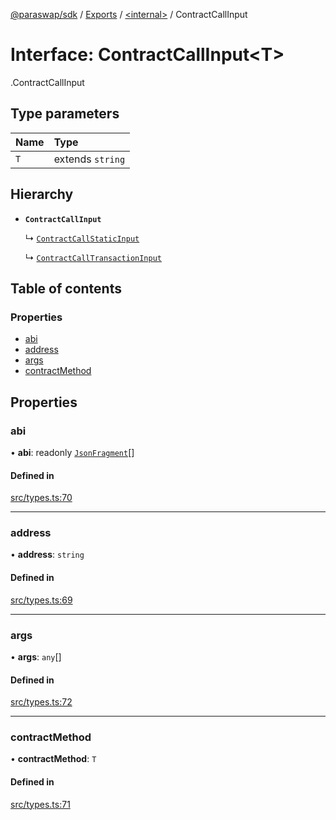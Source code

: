 [@paraswap/sdk](../README.md) / [Exports](../modules.md) / [<internal\>](../modules/internal_.md) / ContractCallInput

# Interface: ContractCallInput<T\>

[<internal>](../modules/internal_.md).ContractCallInput

## Type parameters

| Name | Type |
| :------ | :------ |
| `T` | extends `string` |

## Hierarchy

- **`ContractCallInput`**

  ↳ [`ContractCallStaticInput`](internal_.ContractCallStaticInput.md)

  ↳ [`ContractCallTransactionInput`](internal_.ContractCallTransactionInput.md)

## Table of contents

### Properties

- [abi](internal_.ContractCallInput.md#abi)
- [address](internal_.ContractCallInput.md#address)
- [args](internal_.ContractCallInput.md#args)
- [contractMethod](internal_.ContractCallInput.md#contractmethod)

## Properties

### abi

• **abi**: readonly [`JsonFragment`](internal_.JsonFragment.md)[]

#### Defined in

[src/types.ts:70](https://github.com/paraswap/paraswap-sdk/blob/chore/txParams_positiveSlippageToUser/src/types.ts#L70)

___

### address

• **address**: `string`

#### Defined in

[src/types.ts:69](https://github.com/paraswap/paraswap-sdk/blob/chore/txParams_positiveSlippageToUser/src/types.ts#L69)

___

### args

• **args**: `any`[]

#### Defined in

[src/types.ts:72](https://github.com/paraswap/paraswap-sdk/blob/chore/txParams_positiveSlippageToUser/src/types.ts#L72)

___

### contractMethod

• **contractMethod**: `T`

#### Defined in

[src/types.ts:71](https://github.com/paraswap/paraswap-sdk/blob/chore/txParams_positiveSlippageToUser/src/types.ts#L71)
